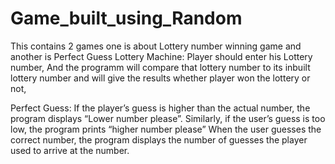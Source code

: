 # Game_built_using_Random
This contains 2 games one is about Lottery number winning game and another is Perfect Guess
Lottery Machine:
                Player should enter his Lottery number, And the programm will compare that lottery number to its inbuilt
lottery number and will give the results whether player won the lottery or not,

Perfect Guess:
              If the player’s guess is higher than the actual number, the program displays “Lower 
number please”. Similarly, if the user’s guess is too low, the program prints “higher 
number please” When the user guesses the correct number, the program displays the 
number of guesses the player used to arrive at the number.
